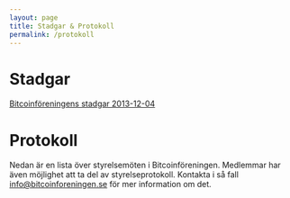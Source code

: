 ```yaml
---
layout: page
title: Stadgar & Protokoll
permalink: /protokoll
---
```


# Stadgar

[Bitcoinföreningens stadgar 2013-12-04](/public/stadgar_20131204.pdf)

# Protokoll

Nedan är en lista över styrelsemöten i Bitcoinföreningen. Medlemmar har även
möjlighet att ta del av styrelseprotokoll. Kontakta i så fall <info@bitcoinforeningen.se> för mer information om det.
